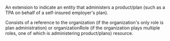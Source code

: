 An extension to indicate an entity that administers a product/plan (such as a TPA on behalf of a self-insured employer's plan).

Consists of a reference to the organization (if the organization's only role is plan administration) or 
organizationRole (if the organization plays multiple roles, one of which is administering product/plans) resource.